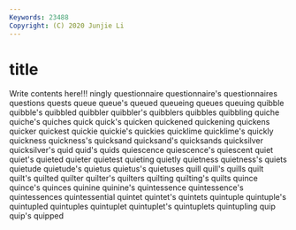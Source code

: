 ```yaml
---
Keywords: 23488
Copyright: (C) 2020 Junjie Li
---
```


# title

Write contents here!!!
ningly 
questionnaire 
questionnaire's 
questionnaires
questions 
quests 
queue 
queue's 
queued 
queueing 
queues 
queuing 
quibble 
quibble's
quibbled 
quibbler 
quibbler's 
quibblers 
quibbles 
quibbling 
quiche 
quiche's 
quiches 
quick
quick's 
quicken 
quickened 
quickening 
quickens 
quicker 
quickest 
quickie 
quickie's 
quickies
quicklime 
quicklime's 
quickly 
quickness 
quickness's 
quicksand 
quicksand's 
quicksands 
quicksilver 
quicksilver's
quid 
quid's 
quids 
quiescence 
quiescence's 
quiescent 
quiet 
quiet's 
quieted 
quieter
quietest 
quieting 
quietly 
quietness 
quietness's 
quiets 
quietude 
quietude's 
quietus 
quietus's
quietuses 
quill 
quill's 
quills 
quilt 
quilt's 
quilted 
quilter 
quilter's 
quilters
quilting 
quilting's 
quilts 
quince 
quince's 
quinces 
quinine 
quinine's 
quintessence 
quintessence's
quintessences 
quintessential 
quintet 
quintet's 
quintets 
quintuple 
quintuple's 
quintupled 
quintuples 
quintuplet
quintuplet's 
quintuplets 
quintupling 
quip 
quip's 
quipped 
